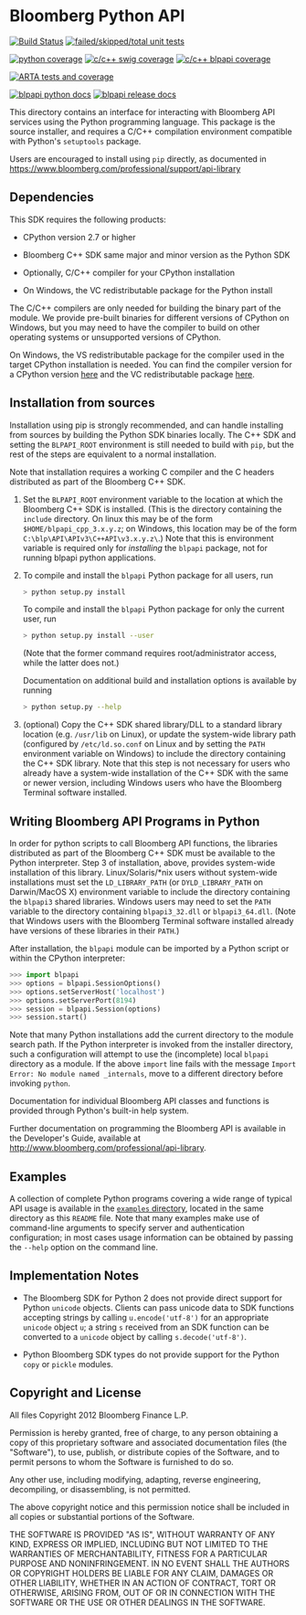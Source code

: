 # Bloomberg Python API

[![Build Status](https://rdp.jaas.dev.bloomberg.com/buildStatus/icon?job=apisdk%2Fblpapi-py%2Fmain)](https://rdp.jaas.dev.bloomberg.com/job/apisdk/job/blpapi-py/job/main/)
[![failed/skipped/total unit tests](https://rdp.jaas.dev.bloomberg.com/job/apisdk/job/blpapi-py/job/main/lastCompletedBuild/artifact/failed_skipped_total_unit_tests-badge.svg 'apisdk/blpapi-py/main failed/skipped/total unit tests')](https://rdp.jaas.dev.bloomberg.com/job/apisdk/job/blpapi-py/job/main/lastCompletedBuild/testReport/)

[![python coverage](https://rdp.jaas.dev.bloomberg.com/job/apisdk/job/blpapi-py/job/main/lastCompletedBuild/artifact/python_coverage-badge.svg 'apisdk/blpapi-py/main python coverage')](https://rdp.jaas.dev.bloomberg.com/job/apisdk/job/blpapi-py/job/main/lastCompletedBuild/cobertura/)
[![c/c++ swig coverage](https://rdp.jaas.dev.bloomberg.com/job/apisdk/job/blpapi-py/job/main/lastCompletedBuild/artifact/c_c++_swig_coverage-badge.svg 'apisdk/blpapi-py/main c/c++ swig coverage')](https://rdp.jaas.dev.bloomberg.com/job/apisdk/job/blpapi-py/job/main/lastCompletedBuild/HTML_20Coverage_20Report_20_28c_2fc_2b_2b_20swig_29/)
[![c/c++ blpapi coverage](https://rdp.jaas.dev.bloomberg.com/job/apisdk/job/blpapi-py/job/main/lastCompletedBuild/artifact/c_c++_blpapi_coverage-badge.svg 'apisdk/blpapi-py/main c/c++ blpapi coverage')](https://rdp.jaas.dev.bloomberg.com/job/apisdk/job/blpapi-py/job/main/lastCompletedBuild/HTML_20Coverage_20Report_20_28c_2fc_2b_2b_20blpapi_29/)

[![ARTA tests and coverage](https://badges.dev.bloomberg.com/badge//ARTA%20tests%20and%20coverage/blue?icon=codecov "ARTA tests and coverage")](https://bbgithub.dev.bloomberg.com/apisdk/arta-jaas-dailies/blob/main/README.md)

[![blpapi python docs](https://rdp.jaas.dev.bloomberg.com/job/apisdk/job/blpapi-py/job/main/lastCompletedBuild/artifact/blpapi_python_docs-badge.svg 'blpapi python docs apisdk/blpapi-py/main')](http://static-html-server.rdpsdk.ob1.bcc.bloomberg.com:8080/blpapi-docs/apisdk/blpapi-py/main/html)
[![blpapi release docs](https://badges.dev.bloomberg.com/badge/blpapi%20docs/release/blue?icon=fa-book "blpapi release docs")](https://bloomberg.github.io/blpapi-docs/)

This directory contains an interface for interacting with Bloomberg API
services using the Python programming language. This package is the source
installer, and requires a C/C++ compilation environment compatible with
Python's `setuptools` package.

Users are encouraged to install using `pip` directly, as documented in
<https://www.bloomberg.com/professional/support/api-library>

## Dependencies

This SDK requires the following products:

- CPython version 2.7 or higher

- Bloomberg C++ SDK same major and minor version as the Python SDK

- Optionally, C/C++ compiler for your CPython installation

- On Windows, the VC redistributable package for the Python install

The C/C++ compilers are only needed for building the binary part of the module.
We provide pre-built binaries for different versions of CPython on Windows, but
you may need to have the compiler to build on other operating systems or
unsupported versions of CPython.

On Windows, the VS redistributable package for the compiler used in the target
CPython installation is needed.  You can find the compiler version for a
CPython version [here](https://wiki.python.org/moin/WindowsCompilers) and the VC redistributable package [here](https://support.microsoft.com/en-us/help/2977003/the-latest-supported-visual-c-downloads).

## Installation from sources

Installation using pip is strongly recommended, and can handle installing from
sources by building the Python SDK binaries locally.  The C++ SDK and setting
the `BLPAPI_ROOT` environment is still needed to build with `pip`, but the rest
of the steps are equivalent to a normal installation.

Note that installation requires a working C compiler and the C headers
distributed as part of the Bloomberg C++ SDK.

1. Set the `BLPAPI_ROOT` environment variable to the location at which the
   Bloomberg C++ SDK is installed. (This is the directory containing the
   `include` directory. On linux this may be of the form
   `$HOME/blpapi_cpp_3.x.y.z`; on Windows, this location may be of the
   form `C:\blp\API\APIv3\C++API\v3.x.y.z\`.) Note that this is environment
   variable is required only for *installing* the `blpapi` package, not for
   running blpapi python applications.

2. To compile and install the `blpapi` Python package for all users, run

    ```bash
    > python setup.py install
    ```

   To compile and install the `blpapi` Python package for only the current
   user, run

   ```bash
   > python setup.py install --user
   ```

   (Note that the former command requires root/administrator access, while the
   latter does not.)

   Documentation on additional build and installation options is available by
   running

   ```bash
   > python setup.py --help
   ```

3. (optional) Copy the C++ SDK shared library/DLL to a standard library
   location (e.g. `/usr/lib` on Linux), or update the system-wide library path
   (configured by `/etc/ld.so.conf` on Linux and by setting the `PATH`
   environment variable on Windows) to include the directory containing the
   C++ SDK library.  Note that this step is not necessary for users who already
   have a system-wide installation of the C++ SDK with the same or newer
   version, including Windows users who have the Bloomberg Terminal software
   installed.


## Writing Bloomberg API Programs in Python

In order for python scripts to call Bloomberg API functions, the libraries
distributed as part of the Bloomberg C++ SDK must be available to the Python
interpreter.  Step 3 of installation, above, provides system-wide installation
of this library. Linux/Solaris/*nix users without system-wide installations
must set the `LD_LIBRARY_PATH` (or `DYLD_LIBRARY_PATH` on Darwin/MacOS X)
environment variable to include the directory containing the `blpapi3` shared
libraries.  Windows users may need to set the `PATH` variable to the
directory containing `blpapi3_32.dll` or `blpapi3_64.dll`. (Note that Windows
users with the Bloomberg Terminal software installed already have versions of
these libraries in their `PATH`.)

After installation, the `blpapi` module can be imported by a Python script or
within the CPython interpreter:

```python
>>> import blpapi
>>> options = blpapi.SessionOptions()
>>> options.setServerHost('localhost')
>>> options.setServerPort(8194)
>>> session = blpapi.Session(options)
>>> session.start()
```

Note that many Python installations add the current directory to the module
search path. If the Python interpreter is invoked from the installer directory,
such a configuration will attempt to use the (incomplete) local `blpapi`
directory as a module. If the above `import` line fails with the message
`Import Error: No module named _internals`, move to a different directory
before invoking `python`.

Documentation for individual Bloomberg API classes and functions is provided
through Python's built-in help system.

Further documentation on programming the Bloomberg API is available in the
Developer's Guide, available at
<http://www.bloomberg.com/professional/api-library>.


## Examples

A collection of complete Python programs covering a wide range of typical API
usage is available in the [`examples` directory](examples/), located in the same directory
as this `README` file. Note that many examples make use of command-line
arguments to specify server and authentication configuration; in most cases
usage information can be obtained by passing the `--help` option on the command
line.


## Implementation Notes

- The Bloomberg SDK for Python 2 does not provide direct support for Python
  `unicode` objects. Clients can pass unicode data to SDK functions accepting
   strings by calling `u.encode('utf-8')` for an appropriate `unicode` object
   `u`; a string `s` received from an SDK function can be converted to a
   `unicode` object by calling `s.decode('utf-8')`.

- Python Bloomberg SDK types do not provide support for the Python `copy` or
  `pickle` modules.


## Copyright and License

All files Copyright 2012 Bloomberg Finance L.P.

Permission is hereby granted, free of charge, to any person obtaining a copy of
this proprietary software and associated documentation files (the "Software"),
to use, publish, or distribute copies of the Software, and to permit persons to
whom the Software is furnished to do so.

Any other use, including modifying, adapting, reverse engineering, decompiling,
or disassembling, is not permitted.

The above copyright notice and this permission notice shall be included in all
copies or substantial portions of the Software.

THE SOFTWARE IS PROVIDED "AS IS", WITHOUT WARRANTY OF ANY KIND, EXPRESS OR
IMPLIED, INCLUDING BUT NOT LIMITED TO THE WARRANTIES OF MERCHANTABILITY,
FITNESS FOR A PARTICULAR PURPOSE AND NONINFRINGEMENT. IN NO EVENT SHALL THE
AUTHORS OR COPYRIGHT HOLDERS BE LIABLE FOR ANY CLAIM, DAMAGES OR OTHER
LIABILITY, WHETHER IN AN ACTION OF CONTRACT, TORT OR OTHERWISE, ARISING FROM,
OUT OF OR IN CONNECTION WITH THE SOFTWARE OR THE USE OR OTHER DEALINGS IN THE
SOFTWARE.
